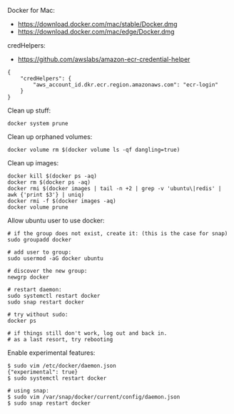 Docker for Mac:
- https://download.docker.com/mac/stable/Docker.dmg
- https://download.docker.com/mac/edge/Docker.dmg

credHelpers:
- https://github.com/awslabs/amazon-ecr-credential-helper

```
{
	"credHelpers": {
		"aws_account_id.dkr.ecr.region.amazonaws.com": "ecr-login"
	}
}
```

Clean up stuff:
```
docker system prune
```

Clean up orphaned volumes:
```
docker volume rm $(docker volume ls -qf dangling=true)
```

Clean up images:
```
docker kill $(docker ps -aq)
docker rm $(docker ps -aq)
docker rmi $(docker images | tail -n +2 | grep -v 'ubuntu\|redis' | awk {'print $3'} | uniq)
docker rmi -f $(docker images -aq)
docker volume prune
```

Allow ubuntu user to use docker:
```
# if the group does not exist, create it: (this is the case for snap)
sudo groupadd docker

# add user to group:
sudo usermod -aG docker ubuntu

# discover the new group:
newgrp docker

# restart daemon:
sudo systemctl restart docker
sudo snap restart docker

# try without sudo:
docker ps

# if things still don't work, log out and back in.
# as a last resort, try rebooting
```

Enable experimental features:
```
$ sudo vim /etc/docker/daemon.json
{"experimental": true}
$ sudo systemctl restart docker

# using snap:
$ sudo vim /var/snap/docker/current/config/daemon.json
$ sudo snap restart docker
```
